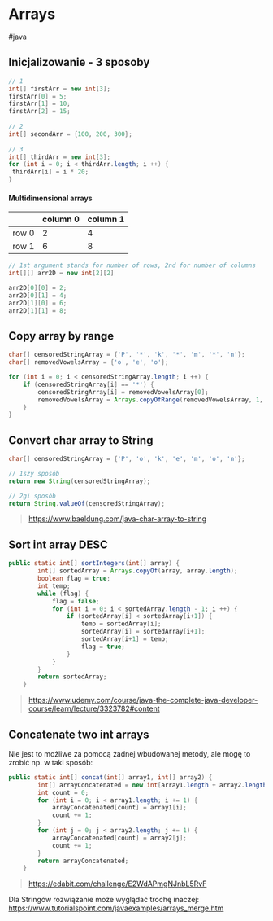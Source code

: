 # Arrays
#java 

## Inicjalizowanie - 3 sposoby
```java
// 1  
int[] firstArr = new int[3];  
firstArr[0] = 5;  
firstArr[1] = 10;  
firstArr[2] = 15;  
  
// 2  
int[] secondArr = {100, 200, 300};  
  
// 3  
int[] thirdArr = new int[3];  
for (int i = 0; i < thirdArr.length; i ++) {  
 thirdArr[i] = i * 20;  
}
```

#### Multidimensional arrays
|       | column 0 | column 1 |
| ----- | -------- | -------- |
| row 0 | 2        | 4        |
| row 1 | 6        | 8         |

```java
// 1st argument stands for number of rows, 2nd for number of columns 
int[][] arr2D = new int[2][2] 

arr2D[0][0] = 2; 
arr2D[0][1] = 4; 
arr2D[1][0] = 6; 
arr2D[1][1] = 8;
```

## Copy array by range
```java
char[] censoredStringArray = {'P', '*', 'k', '*', 'm', '*', 'n'};
char[] removedVowelsArray = {'o', 'e', 'o'};

for (int i = 0; i < censoredStringArray.length; i ++) {  
    if (censoredStringArray[i] == '*') {  
        censoredStringArray[i] = removedVowelsArray[0];  
        removedVowelsArray = Arrays.copyOfRange(removedVowelsArray, 1, removedVowelsArray.length);  
    }  
}
```

## Convert char array to String
```java
char[] censoredStringArray = {'P', 'o', 'k', 'e', 'm', 'o', 'n'};

// 1szy sposób
return new String(censoredStringArray);

// 2gi sposób
return String.valueOf(censoredStringArray);
```
>https://www.baeldung.com/java-char-array-to-string
## Sort int array DESC
```java
public static int[] sortIntegers(int[] array) {
        int[] sortedArray = Arrays.copyOf(array, array.length);
        boolean flag = true;
        int temp;
        while (flag) {
            flag = false;
            for (int i = 0; i < sortedArray.length - 1; i ++) {
                if (sortedArray[i] < sortedArray[i+1]) {
                    temp = sortedArray[i];
                    sortedArray[i] = sortedArray[i+1];
                    sortedArray[i+1] = temp;
                    flag = true;
                }
            }
        }
        return sortedArray;
    }
```
>https://www.udemy.com/course/java-the-complete-java-developer-course/learn/lecture/3323782#content

## Concatenate two int arrays
Nie jest to możliwe za pomocą żadnej wbudowanej metody, ale mogę to zrobić np. w taki sposób:
```java
public static int[] concat(int[] array1, int[] array2) {
        int[] arrayConcatenated = new int[array1.length + array2.length];
        int count = 0;
        for (int i = 0; i < array1.length; i += 1) {
            arrayConcatenated[count] = array1[i];
            count += 1;
        }
        for (int j = 0; j < array2.length; j += 1) {
            arrayConcatenated[count] = array2[j];
            count += 1;
        }
        return arrayConcatenated;
    }
```
>https://edabit.com/challenge/E2WdAPmgNJnbL5RvF

Dla Stringów rozwiązanie może wyglądać trochę inaczej:
https://www.tutorialspoint.com/javaexamples/arrays_merge.htm

